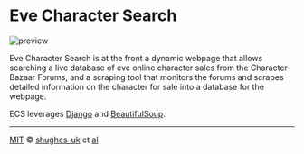 # Eve Character Search

![preview](https://cloud.githubusercontent.com/assets/546891/17384760/d1005850-59a3-11e6-93e0-8efb915ef035.png)

Eve Character Search is at the front a dynamic webpage that allows searching a live database of eve online character sales from the Character Bazaar Forums, and a scraping tool that monitors the forums and scrapes detailed information on the character for sale into a database for the webpage.

ECS leverages [Django][django] and [BeautifulSoup][beautifulsoup].


---

[MIT][mit] © [shughes-uk][author] et [al][contributors]

[mit]:              http://opensource.org/licenses/MIT
[author]:           http://github.com/shughes-uk
[contributors]:     https://github.com/shughes-uk/EveCharacterSearch/graphs/contributors
[django]:           https://github.com/django/django
[beautifulsoup]:    https://www.crummy.com/software/BeautifulSoup/
